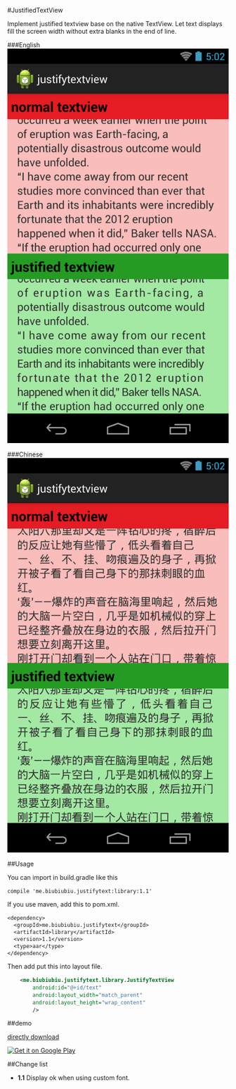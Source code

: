 
#JustifiedTextView

Implement justified textview base on the native TextView. Let text displays fill the screen width without extra blanks in the end of line.

###English
![截了个图](./en.png)

###Chinese
![截了个图](./zh.png)

##Usage

You can import in build.gradle like this

    compile 'me.biubiubiu.justifytext:library:1.1'

If you use maven, add this to pom.xml.

    <dependency>
      <groupId>me.biubiubiu.justifytext</groupId>
      <artifactId>library</artifactId>
      <version>1.1</version>
      <type>aar</type>
    </dependency>

Then add put this into layout file.

```xml
    <me.biubiubiu.justifytext.library.JustifyTextView
        android:id="@+id/text"
        android:layout_width="match_parent"
        android:layout_height="wrap_content"
        />
```

##demo

[directly download](http://pan.baidu.com/s/1bnq2rk7)

<a href="https://play.google.com/store/apps/details?id=me.biubiubiu.justifytext">
  <img alt="Get it on Google Play"
       src="https://developer.android.com/images/brand/en_generic_rgb_wo_60.png" />
</a>

##Change list

- **1.1** Display ok when using custom font.


